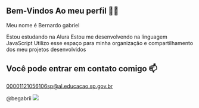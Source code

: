 ## Bem-Vindos Ao meu perfil 💙💙

Meu nome é Bernardo gabriel

Estou estudando na Alura
Estou me desenvolvendo na linguagem JavaScript
Utilizo esse espaço para minha organização e compartilhamento dos meu projetos desenvolvidos

## Você pode entrar em contato comigo 📫

00001121056106sp@al.educacao.sp.gov.br

@begabrii
![](https://tenor.com/pt-BR/view/sarcastic-clap-gif-8766590078260538864)
